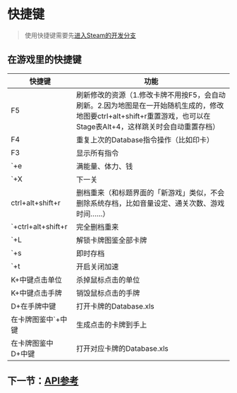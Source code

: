 # 快捷键

> 使用快捷键需要先[进入Steam的开发分支](../QuickStart/#EnterDevBranch)

## 在游戏里的快捷键

快捷键|功能
---|---
F5|刷新修改的资源（1.修改卡牌不用按F5，会自动刷新。2.因为地图是在一开始随机生成的，修改地图要ctrl+alt+shift+r重置游戏，也可以在Stage表Alt+4，这样跳关时会自动重置存档）
F4|重复上次的Database指令操作（比如印卡）
F3|显示所有指令
`+e|满能量、体力、钱
`+X|下一关
ctrl+alt+shift+r|删档重来（和标题界面的「新游戏」类似，不会删除系统存档，比如音量设定、通关次数、游戏时间……）
`+ctrl+alt+shift+r|完全删档重来
`+L|解锁卡牌图鉴全部卡牌
`+s|即时存档
`+t|开启关闭加速
K+中键点击单位|杀掉鼠标点击的单位
K+中键点击手牌|销毁鼠标点击的手牌
D+在手牌中键|打开卡牌的Database.xls
在卡牌图鉴中`+中键|生成点击的卡牌到手上
在卡牌图鉴中D+中键|打开对应卡牌的Database.xls


## 下一节：[API参考](../../API/Database/)
